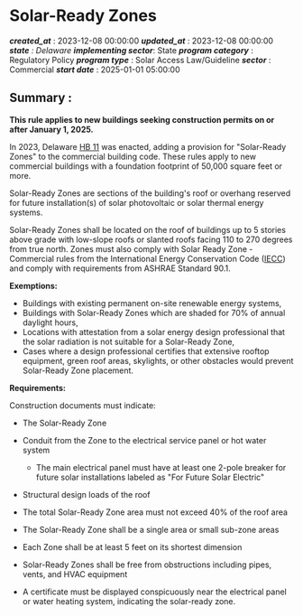 # Solar-Ready Zones 
 ***created_at*** : 2023-12-08 00:00:00 
 ***updated_at*** : 2023-12-08 00:00:00 
 ***state** : Delaware 
 **implementing sector***: State 
 ***program category*** : Regulatory Policy 
 ***program type*** : Solar Access Law/Guideline 
 ***sector*** : Commercial 
 ***start date*** : 2025-01-01 05:00:00 
 ## Summary : 
 **This rule applies to new buildings seeking construction permits on or after
January 1, 2025.**  

In 2023, Delaware [HB 11](https://legis.delaware.gov/BillDetail/130288) was
enacted, adding a provision for "Solar-Ready Zones" to the commercial building
code. These rules apply to new commercial buildings with a foundation
footprint of 50,000 square feet or more.  

Solar-Ready Zones are sections of the building's roof or overhang reserved for
future installation(s) of solar photovoltaic or solar thermal energy systems.  

Solar-Ready Zones shall be located on the roof of buildings up to 5 stories
above grade with low-slope roofs or slanted roofs facing 110 to 270 degrees
from true north. Zones must also comply with Solar Ready Zone - Commercial
rules from the International Energy Conservation Code
([IECC](https://codes.iccsafe.org/content/IECC2021P1)) and comply with
requirements from ASHRAE Standard 90.1.  

**Exemptions:**

  * Buildings with existing permanent on-site renewable energy systems, 
  * Buildings with Solar-Ready Zones which are shaded for 70% of annual daylight hours, 
  * Locations with attestation from a solar energy design professional that the solar radiation is not suitable for a Solar-Ready Zone, 
  * Cases where a design professional certifies that extensive rooftop equipment, green roof areas, skylights, or other obstacles would prevent Solar-Ready Zone placement.

**Requirements:**

Construction documents must indicate:

  * The Solar-Ready Zone
  * Conduit from the Zone to the electrical service panel or hot water system
    * The main electrical panel must have at least one 2-pole breaker for future solar installations labeled as "For Future Solar Electric"  

  * Structural design loads of the roof
  * The total Solar-Ready Zone area must not exceed 40% of the roof area
  * The Solar-Ready Zone shall be a single area or small sub-zone areas
  * Each Zone shall be at least 5 feet on its shortest dimension
  * Solar-Ready Zones shall be free from obstructions including pipes, vents, and HVAC equipment
  * A certificate must be displayed conspicuously near the electrical panel or water heating system, indicating the solar-ready zone.   

  

 
 